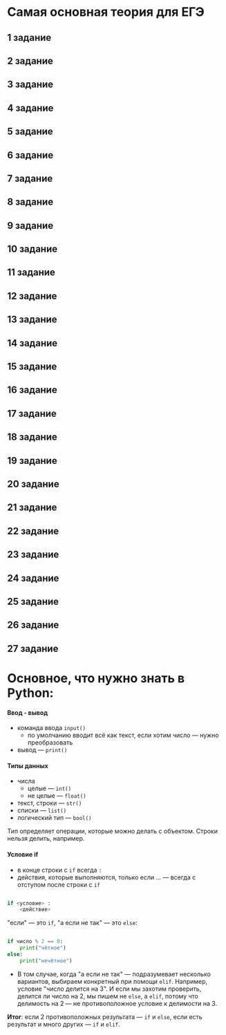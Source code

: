 # Самая основная теория для ЕГЭ


## 1 задание 













## 2 задание  













## 3 задание  













## 4 задание  













## 5 задание  













## 6 задание  













## 7 задание  













## 8 задание  













## 9 задание  













## 10 задание  













## 11 задание  













## 12 задание  













## 13 задание  













## 14 задание  













## 15 задание  













## 16 задание  













## 17 задание  













## 18 задание  













## 19 задание  













## 20 задание  













## 21 задание  













## 22 задание  













## 23 задание  













## 24 задание  













## 25 задание  













## 26 задание  













## 27 задание  













# Основное, что нужно знать в Python:

#### Ввод - вывод
- команда ввода `input()`
	- по умолчанию вводит всё как текст, если хотим число — нужно преобразовать
- вывод — `print()`



#### Типы данных
- числа 
	- целые — `int()`   
	- не целые — `float()` 
- текст, строки — `str()` 
- списки — `list()`
- логический тип — `bool()`

Тип определяет операции, которые можно делать с объектом. 
Строки нельзя делить, например. 



#### Условие if
- в конце строки с `if` всегда `:`
- действия, которые выполняются, только если ... — всегда с отступом после строки с `if`

```python

if <условие> :
    <действие>

```

"если" — это `if`, "а если не так" — это `else`:
```python

if число % 2 == 0:
    print("чётное")
else:
    print("нечётное")

```


- В том случае, когда "а если не так" — подразумевает несколько вариантов, выбираем конкретный при помощи `elif`.
Например, условие "число делится на 3". И если мы захотим проверить, делится ли число на 2, мы пишем не `else`, а `elif`, потому что делимость на 2 — не противоположное условие к делимости на 3. 


**Итог**: если 2 противоположных результата — `if` и `else`, если есть результат и много других — `if` и `elif`.